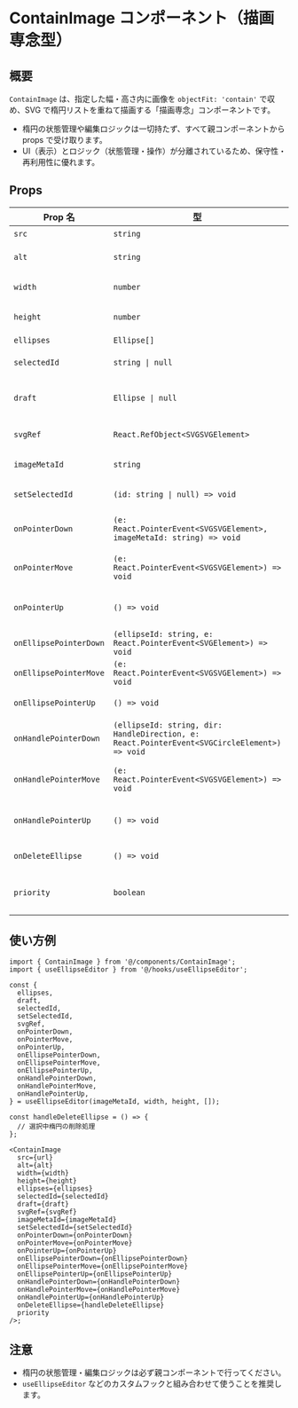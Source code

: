 # ContainImage コンポーネント（描画専念型）

## 概要

`ContainImage` は、指定した幅・高さ内に画像を `objectFit: 'contain'` で収め、SVG で楕円リストを重ねて描画する「描画専念」コンポーネントです。

- 楕円の状態管理や編集ロジックは一切持たず、すべて親コンポーネントから props で受け取ります。
- UI（表示）とロジック（状態管理・操作）が分離されているため、保守性・再利用性に優れます。

## Props

| Prop 名                | 型                                                                                           | 説明                           |
| ---------------------- | -------------------------------------------------------------------------------------------- | ------------------------------ |
| `src`                  | `string`                                                                                     | 画像 URL                       |
| `alt`                  | `string`                                                                                     | 画像の代替テキスト             |
| `width`                | `number`                                                                                     | 画像表示幅（px）               |
| `height`               | `number`                                                                                     | 画像表示高さ（px）             |
| `ellipses`             | `Ellipse[]`                                                                                  | 楕円リスト                     |
| `selectedId`           | `string \| null`                                                                             | 選択中楕円 ID                  |
| `draft`                | `Ellipse \| null`                                                                            | 描画中のドラフト楕円（省略可） |
| `svgRef`               | `React.RefObject<SVGSVGElement>`                                                             | SVG 要素への参照               |
| `imageMetaId`          | `string`                                                                                     | 画像メタデータ ID              |
| `setSelectedId`        | `(id: string \| null) => void`                                                               | 楕円選択ハンドラ               |
| `onPointerDown`        | `(e: React.PointerEvent<SVGSVGElement>, imageMetaId: string) => void`                        | SVG pointerDown ハンドラ       |
| `onPointerMove`        | `(e: React.PointerEvent<SVGSVGElement>) => void`                                             | SVG pointerMove ハンドラ       |
| `onPointerUp`          | `() => void`                                                                                 | SVG pointerUp ハンドラ         |
| `onEllipsePointerDown` | `(ellipseId: string, e: React.PointerEvent<SVGElement>) => void`                             | 楕円クリックハンドラ           |
| `onEllipsePointerMove` | `(e: React.PointerEvent<SVGSVGElement>) => void`                                             | 楕円移動中ハンドラ             |
| `onEllipsePointerUp`   | `() => void`                                                                                 | 楕円移動終了ハンドラ           |
| `onHandlePointerDown`  | `(ellipseId: string, dir: HandleDirection, e: React.PointerEvent<SVGCircleElement>) => void` | リサイズハンドル pointerDown   |
| `onHandlePointerMove`  | `(e: React.PointerEvent<SVGSVGElement>) => void`                                             | リサイズハンドル pointerMove   |
| `onHandlePointerUp`    | `() => void`                                                                                 | リサイズハンドル pointerUp     |
| `onDeleteEllipse`      | `() => void`                                                                                 | 選択中楕円の削除ハンドラ       |
| `priority`             | `boolean`                                                                                    | 画像の優先読み込み（省略可）   |

## 使い方例

```tsx
import { ContainImage } from '@/components/ContainImage';
import { useEllipseEditor } from '@/hooks/useEllipseEditor';

const {
  ellipses,
  draft,
  selectedId,
  setSelectedId,
  svgRef,
  onPointerDown,
  onPointerMove,
  onPointerUp,
  onEllipsePointerDown,
  onEllipsePointerMove,
  onEllipsePointerUp,
  onHandlePointerDown,
  onHandlePointerMove,
  onHandlePointerUp,
} = useEllipseEditor(imageMetaId, width, height, []);

const handleDeleteEllipse = () => {
  // 選択中楕円の削除処理
};

<ContainImage
  src={url}
  alt={alt}
  width={width}
  height={height}
  ellipses={ellipses}
  selectedId={selectedId}
  draft={draft}
  svgRef={svgRef}
  imageMetaId={imageMetaId}
  setSelectedId={setSelectedId}
  onPointerDown={onPointerDown}
  onPointerMove={onPointerMove}
  onPointerUp={onPointerUp}
  onEllipsePointerDown={onEllipsePointerDown}
  onEllipsePointerMove={onEllipsePointerMove}
  onEllipsePointerUp={onEllipsePointerUp}
  onHandlePointerDown={onHandlePointerDown}
  onHandlePointerMove={onHandlePointerMove}
  onHandlePointerUp={onHandlePointerUp}
  onDeleteEllipse={handleDeleteEllipse}
  priority
/>;
```

## 注意

- 楕円の状態管理・編集ロジックは必ず親コンポーネントで行ってください。
- `useEllipseEditor` などのカスタムフックと組み合わせて使うことを推奨します。
